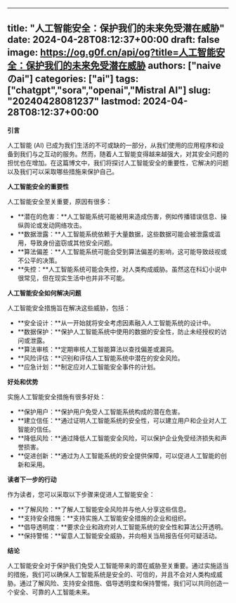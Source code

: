 
---
title: "人工智能安全：保护我们的未来免受潜在威胁"
date: 2024-04-28T08:12:37+00:00
draft: false
image: https://og.g0f.cn/api/og?title=人工智能安全：保护我们的未来免受潜在威胁
authors: ["naiveのai"]
categories: ["ai"]
tags: ["chatgpt","sora","openai","Mistral AI"]
slug: "20240428081237"
lastmod: 2024-04-28T08:12:37+00:00
---
**引言**

人工智能 (AI) 已成为我们生活的不可或缺的一部分，从我们使用的应用程序和设备到我们与之互动的服务。然而，随着人工智能变得越来越强大，对其安全问题的担忧也在增加。在这篇博文中，我们将探讨人工智能安全的重要性，它解决的问题以及我们可以采取哪些措施来保护自己。

**人工智能安全的重要性**

人工智能安全至关重要，原因有很多：

* **潜在的危害：**人工智能系统可能被用来造成伤害，例如传播错误信息、操纵舆论或发动网络攻击。
* **数据泄露：**人工智能系统依赖于大量数据，这些数据可能会被泄露或滥用，导致身份盗窃或其他安全问题。
* **算法偏差：**人工智能系统可能会受到算法偏差的影响，这可能导致歧视或不公平的决策。
* **失控：**人工智能系统可能会失控，对人类构成威胁。虽然这在科幻小说中很常见，但在现实生活中也并非不可能。

**人工智能安全如何解决问题**

人工智能安全措施旨在解决这些威胁，包括：

* **安全设计：**从一开始就将安全考虑因素融入人工智能系统的设计中。
* **数据保护：**保护人工智能系统中使用的数据的安全性，防止未经授权的访问或泄露。
* **算法审核：**定期审核人工智能算法以查找偏差或漏洞。
* **风险评估：**识别和评估人工智能系统中潜在的安全风险。
* **应急计划：**制定应对人工智能安全事件的计划。

**好处和优势**

实施人工智能安全措施有很多好处：

* **保护用户：**保护用户免受人工智能系统构成的潜在危害。
* **建立信任：**通过证明人工智能系统的安全性，可以建立用户和企业对人工智能的信任。
* **降低风险：**通过降低人工智能安全风险，可以保护企业免受经济损失和声誉损害。
* **促进创新：**通过为人工智能系统的安全提供保障，可以促进人工智能的创新和采用。

**读者下一步的行动**

作为读者，您可以采取以下步骤来促进人工智能安全：

* **了解风险：**了解人工智能安全风险并与他人分享这些信息。
* **支持安全措施：**支持实施人工智能安全措施的企业和组织。
* **倡导透明度：**要求企业和政府对人工智能系统的安全性和算法公开透明。
* **保持警惕：**留意人工智能安全威胁，并向相关当局报告任何可疑活动。

**结论**

人工智能安全对于保护我们免受人工智能带来的潜在威胁至关重要。通过实施适当的措施，我们可以确保人工智能系统是安全的、可信的，并且不会对人类构成威胁。通过了解风险、支持安全措施、倡导透明度和保持警惕，我们可以共同创造一个安全、可靠的人工智能未来。